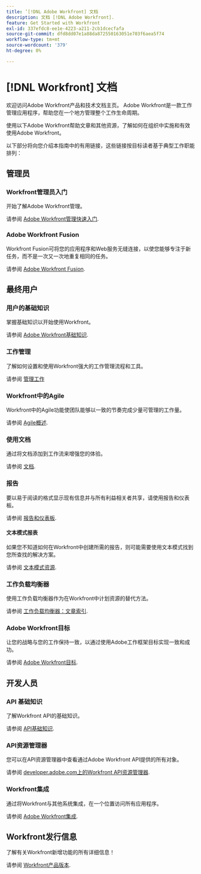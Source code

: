 ```yaml
---
title: ’[!DNL Adobe Workfront] 文档
description: 文档 [!DNL Adobe Workfront].
feature: Get Started with Workfront
exl-id: 337efdc8-ee1e-4223-a211-2cb1dcecfafa
source-git-commit: dfd8dd07e1a88da872550163051e703f6aea5f74
workflow-type: tm+mt
source-wordcount: '379'
ht-degree: 0%

---
```


# [!DNL Workfront] 文档

欢迎访问Adobe Workfront产品和技术文档主页。 Adobe Workfront是一款工作管理应用程序，帮助您在一个地方管理整个工作生命周期。

使用以下Adobe Workfront帮助文章和其他资源，了解如何在组织中实施和有效使用Adobe Workfront。

以下部分将向您介绍本指南中的有用链接，这些链接按目标读者基于典型工作职能排列：

## 管理员

### Workfront管理员入门

开始了解Adobe Workfront管理。

请参阅 [Adobe Workfront管理快速入门](/help/quicksilver/administration-and-setup/get-started-wf-administration/get-started-with-wf-administration.md).

### Adobe Workfront Fusion

Workfront Fusion可将您的应用程序和Web服务无缝连接，以使您能够专注于新任务，而不是一次又一次地重复相同的任务。

请参阅 [Adobe Workfront Fusion](/help/quicksilver/workfront-fusion/workfront-fusion-2.md).

## 最终用户

### 用户的基础知识

掌握基础知识以开始使用Workfront。

请参阅 [Adobe Workfront基础知识](/help/quicksilver/workfront-basics/workfront-basics.md).

### 工作管理

了解如何设置和使用Workfront强大的工作管理流程和工具。

请参阅 [管理工作](/help/quicksilver/manage-work/manage-work.md)


### Workfront中的Agile

Workfront中的Agile功能使团队能够以一致的节奏完成少量可管理的工作量。

请参阅 [Agile概述](/help/quicksilver/agile/agile-overview.md).

### 使用文档

通过将文档添加到工作流来增强您的体验。

请参阅 [文档](/help/quicksilver/documents/documents-overview.md).

### 报告

要以易于阅读的格式显示现有信息并与所有利益相关者共享，请使用报告和仪表板。

请参阅 [报告和仪表板](/help/quicksilver/reports-and-dashboards/reports-and-dashboards-overview.md).

#### 文本模式报表

如果您不知道如何在Workfront中创建所需的报告，则可能需要使用文本模式找到您所查找的解决方案。

请参阅 [文本模式资源](/help/quicksilver/reports-and-dashboards/reports/text-mode/text-mode-resources.md).

### 工作负载均衡器

使用工作负载均衡器作为在Workfront中计划资源的替代方法。

请参阅 [工作负载均衡器：文章索引](/help/quicksilver/resource-mgmt/workload-balancer/workload-balancer.md).

### Adobe Workfront目标

让您的战略与您的工作保持一致，以通过使用Adobe工作框架目标实现一致和成功。

请参阅 [Adobe Workfront目标](/help/quicksilver/workfront-goals/workfront-goals.md).

## 开发人员

### API 基础知识

了解Workfront API的基础知识。

请参阅 [API基础知识](/help/quicksilver/wf-api/general/api-basics.md).

### API资源管理器

您可以在API资源管理器中查看通过Adobe Workfront API提供的所有对象。

请参阅 [developer.adobe.com上的Workfront API资源管理器](https://developer.adobe.com/workfront/api-explorer/).

### Workfront集成

通过将Workfront与其他系统集成，在一个位置访问所有应用程序。

请参阅 [Adobe Workfront集成](/help/quicksilver/workfront-integrations-and-apps/workfront-integrations.md).

## Workfront发行信息

了解有关Workfront新增功能的所有详细信息！

请参阅 [Workfront产品版本](/help/quicksilver/product-announcements/product-releases/product-releases.md).